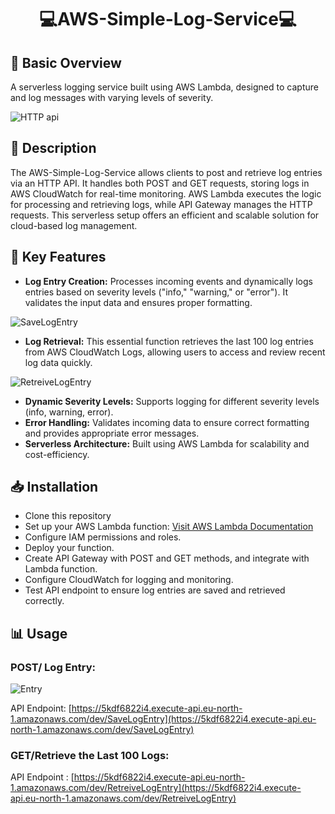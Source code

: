 <h1 align="center">💻AWS-Simple-Log-Service💻</h1>

## 🌟 Basic Overview
A serverless logging service built using AWS Lambda, designed to capture and log messages with varying levels of severity.

![HTTP api](https://github.com/user-attachments/assets/4ccf765d-eeb3-46cf-9b59-7cb2e72fffcc)

## 📃 Description
The AWS-Simple-Log-Service allows clients to post and retrieve log entries via an HTTP API. It handles both POST and GET requests, storing logs in AWS CloudWatch for real-time monitoring. AWS Lambda executes the logic for processing and retrieving logs, while API Gateway manages the HTTP requests. This serverless setup offers an efficient and scalable solution for cloud-based log management.

## 🔅 Key Features
- **Log Entry Creation:** Processes incoming events and dynamically logs entries based on severity levels ("info," "warning," or "error"). It validates the input data and ensures proper formatting.

![SaveLogEntry](https://github.com/user-attachments/assets/bfae0010-7a86-40bf-9a56-09f30a25ca59)

- **Log Retrieval:** This essential function retrieves the last 100 log entries from AWS CloudWatch Logs, allowing users to access and review recent log data quickly.

![RetreiveLogEntry](https://github.com/user-attachments/assets/064e2002-8da6-4b09-9896-970e7361a971)

- **Dynamic Severity Levels:** Supports logging for different severity levels (info, warning, error).
- **Error Handling:** Validates incoming data to ensure correct formatting and provides appropriate error messages.
- **Serverless Architecture:** Built using AWS Lambda for scalability and cost-efficiency.

## 📥 Installation 
- Clone this repository
- Set up your AWS Lambda function: [Visit AWS Lambda Documentation](https://docs.aws.amazon.com/lambda/)
- Configure IAM permissions and roles.
- Deploy your function. 
- Create API Gateway with POST and GET methods, and integrate with Lambda function.
- Configure CloudWatch for logging and monitoring.
- Test API endpoint to ensure log entries are saved and retrieved correctly.

## 📊 Usage
### POST/ Log Entry: 

![Entry](https://github.com/user-attachments/assets/c63dfb70-89fd-4156-99c9-9394f6f23fa1)

API Endpoint: [https://5kdf6822i4.execute-api.eu-north-1.amazonaws.com/dev/SaveLogEntry](https://5kdf6822i4.execute-api.eu-north-1.amazonaws.com/dev/SaveLogEntry)

### GET/Retrieve the Last 100 Logs:

API Endpoint : [https://5kdf6822i4.execute-api.eu-north-1.amazonaws.com/dev/RetreiveLogEntry](https://5kdf6822i4.execute-api.eu-north-1.amazonaws.com/dev/RetreiveLogEntry)



